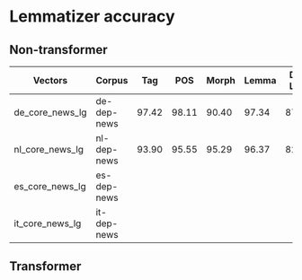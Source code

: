 # Lemmatizer accuracy

## Non-transformer

| **Vectors**     | **Corpus**  | **Tag** | **POS** | **Morph** | **Lemma** | Dep LAS | Dep UAS |
| --------------- | ----------- | ------- | ------- | --------- | --------- | ------- | ------- |
| de_core_news_lg | de-dep-news | 97.42   | 98.11   | 90.40     | 97.34     | 87.51   | 89.86   |
| nl_core_news_lg | nl-dep-news | 93.90   | 95.55   | 95.29     | 96.37     | 82.13   | 86.42   |
| es_core_news_lg | es-dep-news |         |         |           |           |         |         |
| it_core_news_lg | it-dep-news |         |         |           |           |         |         |

## Transformer
